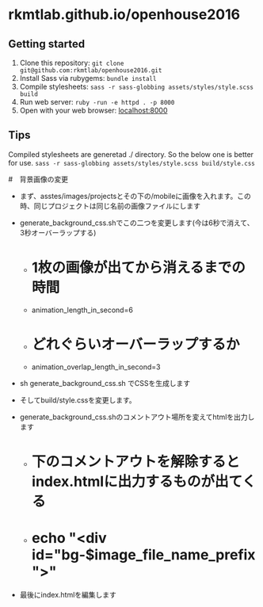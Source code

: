 # rkmtlab.github.io/openhouse2016
## Getting started

1. Clone this repository: `git clone git@github.com:rkmtlab/openhouse2016.git`
2. Install Sass via rubygems: `bundle install`
3. Compile stylesheets: `sass -r sass-globbing assets/styles/style.scss build`
4. Run web server: `ruby -run -e httpd . -p 8000`
5. Open with your web browser: [localhost:8000](http://localhost:8000)

## Tips
Compiled stylesheets are generetad ./ directory.
So the below one is better for use.
`sass -r sass-globbing assets/styles/style.scss build/style.css`

#　背景画像の変更
-  まず、asstes/images/projectsとその下の/mobileに画像を入れます。この時、同じプロジェクトは同じ名前の画像ファイルにします

-  generate_background_css.shでこの二つを変更します(今は6秒で消えて、3秒オーバーラップする)
   -  # 1枚の画像が出てから消えるまでの時間
   -  animation_length_in_second=6
   -  # どれぐらいオーバーラップするか
   -  animation_overlap_length_in_second=3  
- sh generate_background_css.sh でCSSを生成します
- そしてbuild/style.cssを変更します。
- generate_background_css.shのコメントアウト場所を変えてhtmlを出力します
  - # 下のコメントアウトを解除するとindex.htmlに出力するものが出てくる
  - # echo "<div id=\"bg-$image_file_name_prefix\"></div>"
- 最後にindex.htmlを編集します